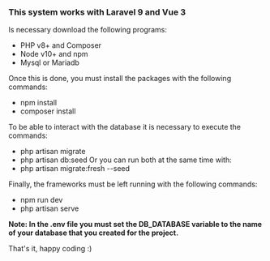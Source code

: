 ### This system works with Laravel 9 and Vue 3

Is necessary download the following programs:
- PHP v8+ and Composer
- Node v10+ and npm
- Mysql or Mariadb

Once this is done, you must install the packages with the following commands:
- npm install
- composer install

To be able to interact with the database it is necessary to execute the commands:
- php artisan migrate
- php artisan db:seed
Or you can run both at the same time with:
- php artisan migrate:fresh --seed

Finally, the frameworks must be left running with the following commands:
- npm run dev
- php artisan serve

**Note: In the .env file you must set the DB_DATABASE variable to the name of your database that you created for the project.**

That's it, happy coding :)